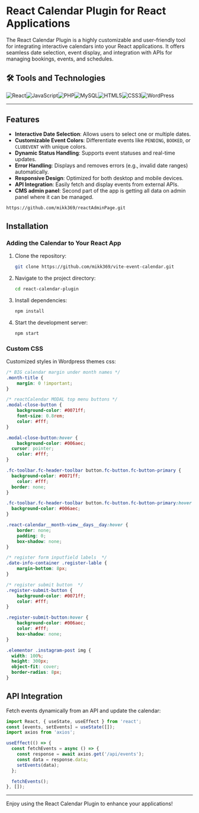 # React Calendar Plugin for React Applications

The React Calendar Plugin is a highly customizable and user-friendly tool for integrating interactive calendars into your React applications. 
It offers seamless date selection, event display, and integration with APIs for managing bookings, events, and schedules.

## 🛠️ Tools and Technologies

<div style="display: flex; flex-wrap: wrap;">
  <img src="https://img.shields.io/badge/React-20232A?style=for-the-badge&logo=react&logoColor=61DAFB" alt="React" />
  <img src="https://img.shields.io/badge/JavaScript-F7DF1E?style=for-the-badge&logo=javascript&logoColor=black" alt="JavaScript" />
  <img src="https://img.shields.io/badge/PHP-777BB4?style=for-the-badge&logo=php&logoColor=white" alt="PHP" />
  <img src="https://img.shields.io/badge/MySQL-4479A1?style=for-the-badge&logo=mysql&logoColor=white" alt="MySQL" />
  <img src="https://img.shields.io/badge/HTML5-E34F26?style=for-the-badge&logo=html5&logoColor=white" alt="HTML5" />
  <img src="https://img.shields.io/badge/CSS3-1572B6?style=for-the-badge&logo=css3&logoColor=white" alt="CSS3" />
  <img src="https://img.shields.io/badge/WordPress-21759B?style=for-the-badge&logo=wordpress&logoColor=white" alt="WordPress" />
</div>

---

## Features

- **Interactive Date Selection**: Allows users to select one or multiple dates.
- **Customizable Event Colors**: Differentiate events like `PENDING`, `BOOKED`, or `CLUBEVENT` with unique colors.
- **Dynamic Status Handling**: Supports event statuses and real-time updates.
- **Error Handling**: Displays and removes errors (e.g., invalid date ranges) automatically.
- **Responsive Design**: Optimized for both desktop and mobile devices.
- **API Integration**: Easily fetch and display events from external APIs.
- **CMS admin panel**: Second part of the app is getting all data on admin panel where it can be managed.
 ```bash
 https://github.com/mikk369/reactAdminPage.git
 ```

## Installation

### Adding the Calendar to Your React App

1. Clone the repository:
   ```bash
   git clone https://github.com/mikk369/vite-event-calendar.git
   ```
2. Navigate to the project directory:
   ```bash
   cd react-calendar-plugin
   ```
3. Install dependencies:
   ```bash
   npm install
   ```
4. Start the development server:
   ```bash
   npm start
   ```

### Custom CSS
Customized styles in Wordpress themes css:

```css
/* BIG calendar margin under month names */
.month-title {
    margin: 0 !important;
}

/* reactCalendar MODAL top menu buttons */
.modal-close-button {
	background-color: #0071ff;
	font-size: 0.8rem;
	color: #fff;
}

.modal-close-button:hover {
	background-color: #006aec;
  cursor: pointer; 
	color: #fff;
}

.fc-toolbar.fc-header-toolbar button.fc-button.fc-button-primary {
  background-color: #0071ff;
	color: #fff;
  border: none;
}

.fc-toolbar.fc-header-toolbar button.fc-button.fc-button-primary:hover {
  background-color: #006aec;
}

.react-calendar__month-view__days__day:hover {
	border: none;
	padding: 0;
	box-shadow: none;
}

/* register form inputfield labels  */
.date-info-container .register-lable {
    margin-bottom: 8px;
}

/* register submit button  */
.register-submit-button {
	background-color: #0071ff;
	color: #fff;
}

.register-submit-button:hover {
	background-color: #006aec;
	color: #fff;
	box-shadow: none;
}

.elementor .instagram-post img {
  width: 100%;  
  height: 300px;
  object-fit: cover; 
  border-radius: 8px;
}
```

## API Integration

Fetch events dynamically from an API and update the calendar:

```javascript
import React, { useState, useEffect } from 'react';
const [events, setEvents] = useState([]);
import axios from 'axios';

useEffect(() => {
  const fetchEvents = async () => {
    const response = await axios.get('/api/events');
    const data = response.data;
    setEvents(data);
  };

  fetchEvents();
}, []);
```

---

Enjoy using the React Calendar Plugin to enhance your applications!

